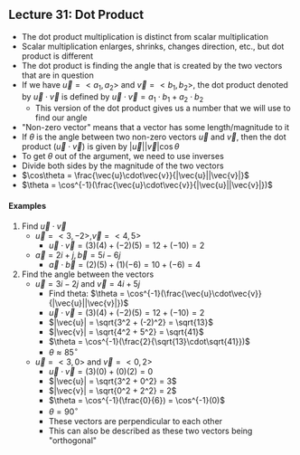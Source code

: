 ## Lecture 31: Dot Product
- The dot product multiplication is distinct from scalar multiplication
- Scalar multiplication enlarges, shrinks, changes direction, etc., but dot product is different
- The dot product is finding the angle that is created by the two vectors that are in question
- If we have $\vec{u} = \lt a_1, a_2 \gt$ and $\vec{v} = \lt b_1, b_2 \gt$, the dot product denoted by $\vec{u} \cdot \vec{v}$ is defined by $\vec{u} \cdot \vec{v} = a_1 \cdot b_1 + a_2 \cdot b_2$
  - This version of the dot product gives us a number that we will use to find our angle
- "Non-zero vector" means that a vector has some length/magnitude to it
- If $\theta$ is the angle between two non-zero vectors $\vec{u}$ and $\vec{v}$, then the dot product ($\vec{u} \cdot \vec{v}$) is given by $|\vec{u}||\vec{v}|\cos\theta$
- To get $\theta$ out of the argument, we need to use inverses
- Divide both sides by the magnitude of the two vectors
- $\cos\theta = \frac{\vec{u}\cdot\vec{v}}{|\vec{u}||\vec{v}|}$
- $\theta = \cos^{-1}(\frac{\vec{u}\cdot\vec{v}}{|\vec{u}||\vec{v}|})$
#### Examples
1. Find $\vec{u} \cdot \vec{v}$
   - $\vec{u} = \lt 3, -2 \gt, \vec{v} = \lt 4, 5 \gt$
     - $\vec{u} \cdot \vec{v} = (3)(4) + (-2)(5) = 12 + (-10) = 2$
   - $\vec{a} = 2i + j, \vec{b} = 5i - 6j$
     - $\vec{a} \cdot \vec{b} = (2)(5) + (1)(-6) = 10 + (-6) = 4$
2. Find the angle between the vectors
   - $\vec{u} = 3i - 2j$ and $\vec{v} = 4i + 5j$
     - Find theta: $\theta = \cos^{-1}(\frac{\vec{u}\cdot\vec{v}}{|\vec{u}||\vec{v}|})$
     - $\vec{u} \cdot \vec{v} = (3)(4) + (-2)(5) = 12 + (-10) = 2$
     - $|\vec{u}| = \sqrt{3^2 + (-2)^2} = \sqrt{13}$
     - $|\vec{v}| = \sqrt{4^2 + 5^2} = \sqrt{41}$
     - $\theta = \cos^{-1}(\frac{2}{\sqrt{13}\cdot\sqrt{41}})$
     - $\theta \approx 85^\circ$
   - $\vec{u} = \lt 3, 0 \gt$ and $\vec{v} = \lt 0, 2 \gt$
     - $\vec{u} \cdot \vec{v} = (3)(0) + (0)(2) = 0$
     - $|\vec{u}| = \sqrt{3^2 + 0^2} = 3$
     - $|\vec{v}| = \sqrt{0^2 + 2^2} = 2$
     - $\theta = \cos^{-1}(\frac{0}{6}) = \cos^{-1}(0)$
     - $\theta = 90^\circ$
     - These vectors are perpendicular to each other
     - This can also be described as these two vectors being "orthogonal"